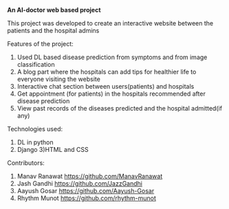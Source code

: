 **An AI-doctor web based project**

This project was developed to create an interactive website between the patients and the hospital admins

Features of the project:
1) Used DL based disease prediction from symptoms and from image classification
2) A blog part where the hospitals can add tips for healthier life to everyone visiting the website
3) Interactive chat section between users(patients) and hospitals
4) Get appointment (for patients) in the hospitals recommended after disease prediction
5) View past records of the diseases predicted and the hospital admitted(if any)

Technologies used:
1) DL in python
2) Django
3)HTML and CSS

Contributors:
1) Manav Ranawat https://github.com/ManavRanawat
2) Jash Gandhi https://github.com/JazzGandhi
3) Aayush Gosar https://github.com/Aayush-Gosar
4) Rhythm Munot https://github.com/rhythm-munot
